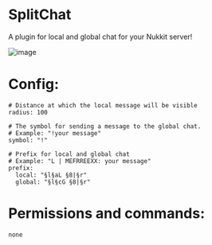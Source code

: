 # SplitChat
A plugin for local and global chat for your Nukkit server!

![image](https://user-images.githubusercontent.com/83061703/208570855-1c065f53-b62a-46f9-843a-0c2d134a96c1.png)

# Config:
```
# Distance at which the local message will be visible
radius: 100

# The symbol for sending a message to the global chat.
# Example: "!your message"
symbol: "!"

# Prefix for local and global chat 
# Example: "L | MEFRREEXX: your message" 
prefix:
  local: "§l§aL §8|§r"
  global: "§l§cG §8|§r"
```

# Permissions and commands:
```
none
```
